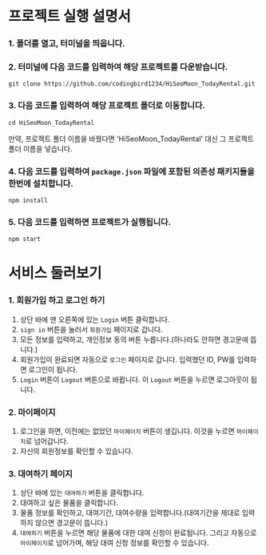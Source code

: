 # 프로젝트 실행 설명서
### 1. 폴더를 열고, 터미널을 띄웁니다.
### 2. 터미널에 다음 코드를 입력하여 해당 프로젝트를 다운받습니다.
    git clone https://github.com/codingbird1234/HiSeoMoon_TodayRental.git
### 3. 다음 코드를 입력하여 해당 프로젝트 폴더로 이동합니다.
    cd HiSeoMoon_TodayRental
만약, 프로젝트 폴더 이름을 바꿨다면 'HiSeoMoon_TodayRental' 대신 그 프로젝트 폴더 이름을 넣습니다.
### 4. 다음 코드를 입력하여 `package.json` 파일에 포함된 의존성 패키지들을 한번에 설치합니다.
    npm install
### 5. 다음 코드를 입력하면 프로젝트가 실행됩니다.
    npm start


# 서비스 둘러보기
### 1. 회원가입 하고 로그인 하기
1. 상단 바에 맨 오른쪽에 있는 `Login` 버튼 클릭합니다.
2. `sign in` 버튼을 눌러서 `회원가입` 페이지로 갑니다.
3. 모든 정보를 입력하고, 개인정보 동의 버튼 누릅니다.(하나라도 안하면 경고문에 뜹니다.)
4. 회원가입이 완료되면 자동으로 `로그인` 페이지로 갑니다. 입력했던 ID, PW를 입력하면 로그인이 됩니다.
5. `Login` 버튼이 `Logout` 버튼으로 바뀝니다. 이 `Logout` 버튼을 누르면 로그아웃이 됩니다.

### 2. 마이페이지
1. 로그인을 하면, 이전에는 없었던 `마이페이지` 버튼이 생깁니다. 이것을 누르면 `마이페이지`로 넘어갑니다.
2. 자신의 회원정보를 확인할 수 있습니다.

### 3. 대여하기 페이지
1. 상단 바에 있는 `대여하기` 버튼을 클릭합니다.
2. 대여하고 싶은 물품을 클릭합니다.
3. 물품 정보를 확인하고, 대여기간, 대여수량을 입력합니다.(대여기간을 제대로 입력하지 않으면 경고문이 뜹니다.)
4. `대여하기` 버튼을 누르면 해당 물품에 대한 대여 신청이 완료됩니다. 그리고 자동으로 `마이페이지`로 넘어가며, 해당 대여 신청 정보를 확인할 수 있습니다.
